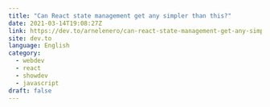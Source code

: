 ```yaml
---
title: "Can React state management get any simpler than this?"
date: 2021-03-14T19:08:27Z
link: https://dev.to/arnelenero/can-react-state-management-get-any-simpler-than-this-2o90?utm_medium=RSS&utm_source=news.12bit.vn
site: dev.to
language: English
category:
  - webdev
  - react
  - showdev
  - javascript
draft: false
---
```

